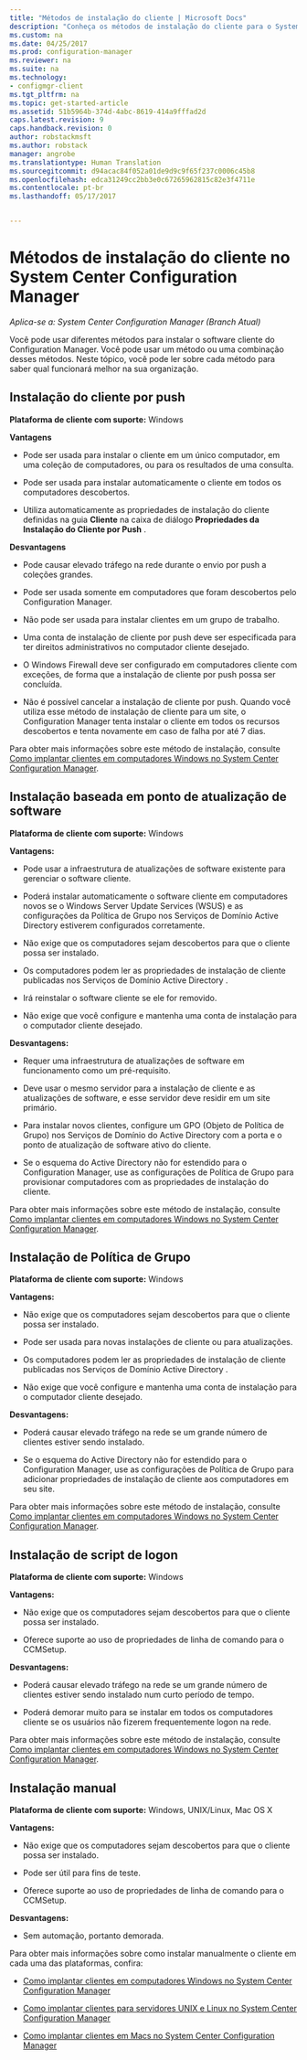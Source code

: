 ```yaml
---
title: "Métodos de instalação do cliente | Microsoft Docs"
description: "Conheça os métodos de instalação do cliente para o System Center Configuration Manager."
ms.custom: na
ms.date: 04/25/2017
ms.prod: configuration-manager
ms.reviewer: na
ms.suite: na
ms.technology:
- configmgr-client
ms.tgt_pltfrm: na
ms.topic: get-started-article
ms.assetid: 51b5964b-374d-4abc-8619-414a9fffad2d
caps.latest.revision: 9
caps.handback.revision: 0
author: robstackmsft
ms.author: robstack
manager: angrobe
ms.translationtype: Human Translation
ms.sourcegitcommit: d94acac84f052a01de9d9c9f65f237c0006c45b8
ms.openlocfilehash: edca31249cc2bb3e0c67265962815c82e3f4711e
ms.contentlocale: pt-br
ms.lasthandoff: 05/17/2017


---
```

# <a name="client-installation-methods-in-system-center-configuration-manager"></a>Métodos de instalação do cliente no System Center Configuration Manager

*Aplica-se a: System Center Configuration Manager (Branch Atual)*

Você pode usar diferentes métodos para instalar o software cliente do Configuration Manager. Você pode usar um método ou uma combinação desses métodos. Neste tópico, você pode ler sobre cada método para saber qual funcionará melhor na sua organização.  

## <a name="client-push-installation"></a>Instalação do cliente por push  

 **Plataforma de cliente com suporte:** Windows  

 **Vantagens**  

-   Pode ser usada para instalar o cliente em um único computador, em uma coleção de computadores, ou para os resultados de uma consulta.  

-   Pode ser usada para instalar automaticamente o cliente em todos os computadores descobertos.  

-   Utiliza automaticamente as propriedades de instalação do cliente definidas na guia **Cliente** na caixa de diálogo **Propriedades da Instalação do Cliente por Push** .  

 **Desvantagens**  

-   Pode causar elevado tráfego na rede durante o envio por push a coleções grandes.  

-   Pode ser usada somente em computadores que foram descobertos pelo Configuration Manager.  

-   Não pode ser usada para instalar clientes em um grupo de trabalho.  

-   Uma conta de instalação de cliente por push deve ser especificada para ter direitos administrativos no computador cliente desejado.  

-   O Windows Firewall deve ser configurado em computadores cliente com exceções, de forma que a instalação de cliente por push possa ser concluída.  

-   Não é possível cancelar a instalação de cliente por push. Quando você utiliza esse método de instalação de cliente para um site, o Configuration Manager tenta instalar o cliente em todos os recursos descobertos e tenta novamente em caso de falha por até 7 dias.  

 Para obter mais informações sobre este método de instalação, consulte [Como implantar clientes em computadores Windows no System Center Configuration Manager](../../../../core/clients/deploy/deploy-clients-to-windows-computers.md).  

## <a name="software-update-point-based-installation"></a>Instalação baseada em ponto de atualização de software  
 **Plataforma de cliente com suporte:** Windows  

 **Vantagens:**  

-   Pode usar a infraestrutura de atualizações de software existente para gerenciar o software cliente.  

-   Poderá instalar automaticamente o software cliente em computadores novos se o Windows Server Update Services (WSUS) e as configurações da Política de Grupo nos Serviços de Domínio Active Directory estiverem configurados corretamente.  

-   Não exige que os computadores sejam descobertos para que o cliente possa ser instalado.  

-   Os computadores podem ler as propriedades de instalação de cliente publicadas nos Serviços de Domínio Active Directory .  

-   Irá reinstalar o software cliente se ele for removido.  

-   Não exige que você configure e mantenha uma conta de instalação para o computador cliente desejado.  

 **Desvantagens:**  

-   Requer uma infraestrutura de atualizações de software em funcionamento como um pré-requisito.  

-   Deve usar o mesmo servidor para a instalação de cliente e as atualizações de software, e esse servidor deve residir em um site primário.  

-   Para instalar novos clientes, configure um GPO (Objeto de Política de Grupo) nos Serviços de Domínio do Active Directory com a porta e o ponto de atualização de software ativo do cliente.  

-   Se o esquema do Active Directory não for estendido para o Configuration Manager, use as configurações de Política de Grupo para provisionar computadores com as propriedades de instalação do cliente.  

 Para obter mais informações sobre este método de instalação, consulte [Como implantar clientes em computadores Windows no System Center Configuration Manager](../../../../core/clients/deploy/deploy-clients-to-windows-computers.md).  

## <a name="group-policy-installation"></a>Instalação de Política de Grupo  
 **Plataforma de cliente com suporte:** Windows  

 **Vantagens:**  

-   Não exige que os computadores sejam descobertos para que o cliente possa ser instalado.  

-   Pode ser usada para novas instalações de cliente ou para atualizações.  

-   Os computadores podem ler as propriedades de instalação de cliente publicadas nos Serviços de Domínio Active Directory .  

-   Não exige que você configure e mantenha uma conta de instalação para o computador cliente desejado.  

 **Desvantagens:**  

-   Poderá causar elevado tráfego na rede se um grande número de clientes estiver sendo instalado.  

-   Se o esquema do Active Directory não for estendido para o Configuration Manager, use as configurações de Política de Grupo para adicionar propriedades de instalação de cliente aos computadores em seu site.  

 Para obter mais informações sobre este método de instalação, consulte [Como implantar clientes em computadores Windows no System Center Configuration Manager](../../../../core/clients/deploy/deploy-clients-to-windows-computers.md).  

## <a name="logon-script-installation"></a>Instalação de script de logon  
 **Plataforma de cliente com suporte:** Windows  

 **Vantagens:**  

-   Não exige que os computadores sejam descobertos para que o cliente possa ser instalado.  

-   Oferece suporte ao uso de propriedades de linha de comando para o CCMSetup.  

 **Desvantagens:**  

-   Poderá causar elevado tráfego na rede se um grande número de clientes estiver sendo instalado num curto período de tempo.  

-   Poderá demorar muito para se instalar em todos os computadores cliente se os usuários não fizerem frequentemente logon na rede.  

 Para obter mais informações sobre este método de instalação, consulte [Como implantar clientes em computadores Windows no System Center Configuration Manager](../../../../core/clients/deploy/deploy-clients-to-windows-computers.md).  

## <a name="manual-installation"></a>Instalação manual  
 **Plataforma de cliente com suporte:** Windows, UNIX/Linux, Mac OS X  

 **Vantagens:**  

-   Não exige que os computadores sejam descobertos para que o cliente possa ser instalado.  

-   Pode ser útil para fins de teste.  

-   Oferece suporte ao uso de propriedades de linha de comando para o CCMSetup.  

 **Desvantagens:**  

-   Sem automação, portanto demorada.  

 Para obter mais informações sobre como instalar manualmente o cliente em cada uma das plataformas, confira:  

-   [Como implantar clientes em computadores Windows no System Center Configuration Manager](../../../../core/clients/deploy/deploy-clients-to-windows-computers.md)  

-   [Como implantar clientes para servidores UNIX e Linux no System Center Configuration Manager](../../../../core/clients/deploy/deploy-clients-to-unix-and-linux-servers.md)  

-   [Como implantar clientes em Macs no System Center Configuration Manager](../../../../core/clients/deploy/deploy-clients-to-macs.md)  

